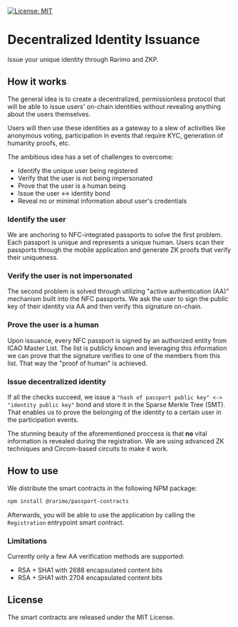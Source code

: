 [![License: MIT](https://img.shields.io/badge/License-MIT-yellow.svg)](https://opensource.org/licenses/MIT)

# Decentralized Identity Issuance

Issue your unique identity through Rarimo and ZKP.

## How it works

The general idea is to create a decentralized, permissionless protocol that will be able to issue users' on-chain identities without revealing anything about the users themselves.

Users will then use these identities as a gateway to a slew of activities like anonymous voting, participation in events that require KYC, generation of humanity proofs, etc.

The ambitious idea has a set of challenges to overcome:

- Identify the unique user being registered
- Verify that the user is not being impersonated
- Prove that the user is a human being
- Issue the user <-> identity bond
- Reveal no or minimal information about user's credentials

### Identify the user

We are anchoring to NFC-integrated passports to solve the first problem. Each passport is unique and represents a unique human. Users scan their passports through the mobile application and generate ZK proofs that verify their uniqueness.

### Verify the user is not impersonated

The second problem is solved through utilizing "active authentication (AA)" mechanism built into the NFC passports. We ask the user to sign the public key of their identity via AA and then verify this signature on-chain.

### Prove the user is a human

Upon issuance, every NFC passport is signed by an authorized entity from ICAO Master List. The list is publicly known and leveraging this information we can prove that the signature verifies to one of the members from this list. That way the "proof of human" is achieved.

### Issue decentralized identity

If all the checks succeed, we issue a `"hash of passport public key" <-> "identity public key"` bond and store it in the Sparse Merkle Tree (SMT). That enables us to prove the belonging of the identity to a certain user in the participation events.

The stunning beauty of the aforementioned proccess is that **no** vital information is revealed during the registration. We are using advanced ZK techniques and Circom-based circuits to make it work.

## How to use

We distribute the smart contracts in the following NPM package:

```bash
npm install @rarimo/passport-contracts
```

Afterwards, you will be able to use the application by calling the `Registration` entrypoint smart contract.

### Limitations

Currently only a few AA verification methods are supported:

- RSA + SHA1 with 2688 encapsulated content bits
- RSA + SHA1 with 2704 encapsulated content bits

## License

The smart contracts are released under the MIT License.
